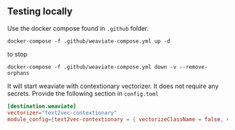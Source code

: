 ## Testing locally

Use the docker compose found in `.github` folder.
```
docker-compose -f .github/weaviate-compose.yml up -d
```

to stop
```
docker-compose -f .github/weaviate-compose.yml down -v --remove-orphans
```

It will start weaviate with contextionary vectorizer. It does not require any secrets. Provide the following section in `config.toml`
```toml
[destination.weaviate]
vectorizer="text2vec-contextionary"
module_config={text2vec-contextionary = { vectorizeClassName = false, vectorizePropertyName = true}}
```